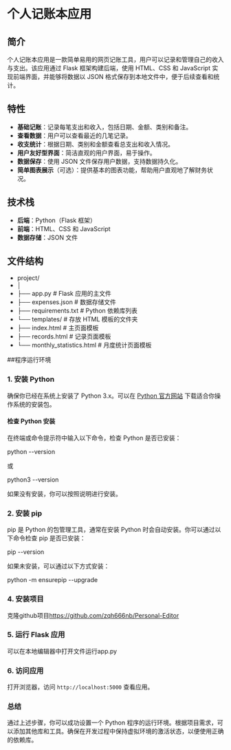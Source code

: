 # 个人记账本应用

## 简介

个人记账本应用是一款简单易用的网页记账工具，用户可以记录和管理自己的收入与支出。该应用通过 Flask 框架构建后端，使用 HTML、CSS 和 JavaScript 实现前端界面，并能够将数据以 JSON 格式保存到本地文件中，便于后续查看和统计。

## 特性

- **基础记账**：记录每笔支出和收入，包括日期、金额、类别和备注。
- **查看数据**：用户可以查看最近的几笔记录。
- **收支统计**：根据日期、类别和金额查看总支出和收入情况。
- **用户友好型界面**：简洁直观的用户界面，易于操作。
- **数据保存**：使用 JSON 文件保存用户数据，支持数据持久化。
- **简单图表展示**（可选）：提供基本的图表功能，帮助用户直观地了解财务状况。

## 技术栈

- **后端**：Python（Flask 框架）
- **前端**：HTML、CSS 和 JavaScript
- **数据存储**：JSON 文件

## 文件结构

- project/
- │
- ├── app.py                 # Flask 应用的主文件
- ├── expenses.json          # 数据存储文件
- ├── requirements.txt       # Python 依赖库列表
- └── templates/             # 存放 HTML 模板的文件夹
- ├── index.html        # 主页面模板
- ├── records.html      # 记录页面模板
- └── monthly_statistics.html # 月度统计页面模板

##程序运行环境

### 1. 安装 Python

确保你已经在系统上安装了 Python 3.x。可以在 [Python 官方网站](https://www.python.org/downloads/) 下载适合你操作系统的安装包。

#### 检查 Python 安装

在终端或命令提示符中输入以下命令，检查 Python 是否已安装：


python --version

或

python3 --version


如果没有安装，你可以按照说明进行安装。

### 2. 安装 pip

pip 是 Python 的包管理工具，通常在安装 Python 时会自动安装。你可以通过以下命令检查 pip 是否已安装：

pip --version

如果未安装，可以通过以下方式安装：


python -m ensurepip --upgrade



### 4. 安装项目
克隆github项目<https://github.com/zqh666nb/Personal-Editor>


### 5. 运行 Flask 应用
可以在本地编辑器中打开文件运行app.py

### 6. 访问应用

打开浏览器，访问 `http://localhost:5000` 查看应用。

### 总结
通过上述步骤，你可以成功设置一个 Python 程序的运行环境。根据项目需求，可以添加其他库和工具。确保在开发过程中保持虚拟环境的激活状态，以便使用正确的依赖库。